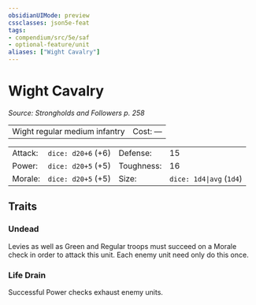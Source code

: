```yaml
---
obsidianUIMode: preview
cssclasses: json5e-feat
tags:
- compendium/src/5e/saf
- optional-feature/unit
aliases: ["Wight Cavalry"]
---
```

# Wight Cavalry
*Source: Strongholds and Followers p. 258*  

|    |    |
|----|----|
| Wight regular medium infantry | Cost: — |

|    |    |    |    |
|----|----|----|----|
| Attack: | `dice: d20+6` (+6) | Defense: | 15 |
| Power: | `dice: d20+5` (+5) | Toughness: | 16 |
| Morale: | `dice: d20+5` (+5) | Size: | `dice: 1d4\|avg` (`1d4`) |

## Traits

### Undead

Levies as well as Green and Regular troops must succeed on a Morale check in order to attack this unit. Each enemy unit need only do this once.

### Life Drain

Successful Power checks exhaust enemy units.